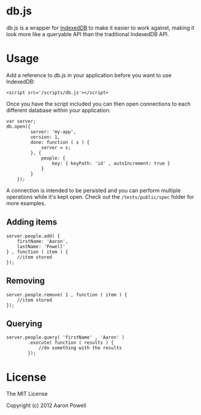 db.js
=====

db.js is a wrapper for [IndexedDB](http://www.w3.org/TR/IndexedDB/) to make it easier to work against, making it look more like a queryable API than the traditional IndexedDB API.

Usage
====

Add a reference to db.js in your application before you want to use IndexedDB:

	<script src='/scripts/db.js'></script>
	
Once you have the script included you can then open connections to each different database within your application:

	var server;
	db.open({
             server: 'my-app',
             version: 1,
             done: function ( s ) {
                 server = s;
             }, {
                 people: {
                     key: { keyPath: 'id' , autoIncrement: true }
                 }
             }
        });
	
A connection is intended to be persisted and you can perform multiple operations while it's kept open. Check out the `/tests/public/spec` folder for more examples.

## Adding items

	server.people.add( {
		firstName: 'Aaron',
		lastName: 'Powell'
	} , function ( item ) {
		//item stored
	});
	
## Removing

	server.people.remove( 1 , function ( item ) {
		//item stored
	});

## Querying

	server.people.query( 'firstName' , 'Aaron' )
            .execute( function ( results ) {
                //do something with the results
            });

# License

The MIT License

Copyright (c) 2012 Aaron Powell
